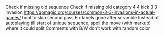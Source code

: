 Check if missing old sequence
Check if missing old category
4 4 kick 3 3 invasion https://gomagic.org/courses/common-3-3-invasions-in-actual-games/
bool to skip second pass
Fix labels gone after scramble
Instead of autoplaying till start of unique sequence, spoil the move (with markup) where it could split
Comments with B/W don't work with random color